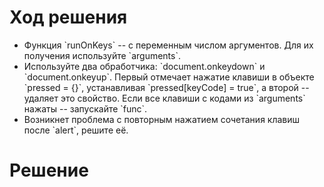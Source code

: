 # Ход решения

<ul>
<li>Функция `runOnKeys` -- с переменным числом аргументов. Для их получения используйте `arguments`.</li>
<li>Используйте два обработчика: `document.onkeydown` и `document.onkeyup`. Первый отмечает нажатие клавиши в объекте `pressed = {}`, устанавливая `pressed[keyCode] = true`, а второй -- удаляет это свойство. Если все клавиши с кодами из `arguments` нажаты -- запускайте `func`.</li>
<li>Возникнет проблема с повторным нажатием сочетания клавиш после `alert`, решите её.</li>
</ul>

# Решение

